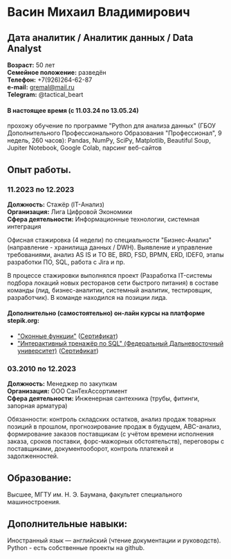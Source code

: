 # Васин Михаил Владимирович

## Дата аналитик / Аналитик данных / Data Analyst

**Возраст:** 50 лет  
**Семейное положение:** разведён  
**Телефон:** +7(926)264-62-87  
**e-mail:** gremal@mail.ru  
**Telegram:** @tactical_beart

#### В настоящее время (с 11.03.24 по 13.05.24)
прохожу обучение по программе "Python для анализа данных" (ГБОУ Дополнительного Профессионального Образования "Профессионал", 9 недель, 260 часов): Pandas, NumPy, SciPy, Matplotlib, Beautiful Soup, Jupiter Notebook, Google Colab, парсинг веб-сайтов

## Опыт работы.

### 11.2023 по 12.2023
**Должность:**			Стажёр (IT-Анализ)  
**Организация:**		Лига Цифровой Экономики  
**Сфера деятельности:**	Информационные технологии, системная интеграция

Офисная стажировка (4 недели) по специальности "Бизнес-Анализ" (направление - хранилища данных / DWH). Выявление и управление требованиями, анализ AS IS и TO BE, BRD, FSD, BPMN, ERD, IDEF0, этапы разработки ПО, SQL, работа с Jira и пр.

В процессе стажировки выполнялся проект (Разработка IT-системы подбора локаций новых ресторанов сети быстрого питания) в составе команды (лид, бизнес-аналитик, системный аналитик, тестировщик, разработчик). В команде находился на позиции лида. 

#### Дополнительно (самостоятельно) он-лайн курсы на платформе stepik.org:

+ ["Оконные функции"](https://stepik.org/course/95367)
  ([Сертификат](https://stepik.org/cert/2310877))
+ ["Интерактивный тренажёр по SQL" (Федеральный Дальневосточный университет)](https://stepik.org/course/63054)
  ([Сертификат](https://stepik.org/cert/2321043))


### 03.2010 по 12.2023
**Должность:**			Менеджер по закупкам  
**Организация:**		ООО СанТехАссортимент  
**Сфера деятельности:**	Инженерная сантехника (трубы, фитинги, запорная арматура)

Обязанности:	 контроль складских остатков, анализ продаж товарных позиций в прошлом, прогнозирование продаж в будущем, ABC-анализ, формирование заказов поставщикам (с учётом времени исполнения заказа, сроков поставки, форс-мажорных обстоятельств), переговоры с поставщиками, документооборот, контроль платежей и задолженностей.


## Образование:
Высшее, МГТУ им. Н. Э. Баумана, факультет специального машиностроения.


## Дополнительные навыки:
Иностранный язык — английский (чтение документации и руководств).
Python - есть собственные проекты на github.
